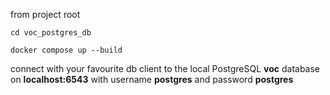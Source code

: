 from project root

```
cd voc_postgres_db
```

```
docker compose up --build
```

connect with your favourite db client to the local PostgreSQL **voc** database on **localhost:6543** with username **postgres** and password **postgres**